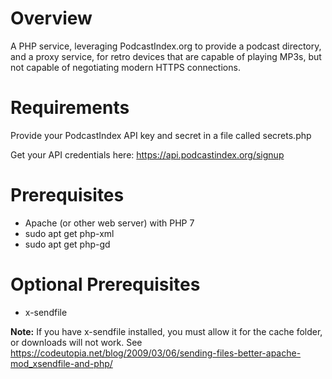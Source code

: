 # Overview

A PHP service, leveraging PodcastIndex.org to provide a podcast directory, and a proxy service, for retro devices that are capable of playing MP3s, but not capable of negotiating modern HTTPS connections.

# Requirements

Provide your PodcastIndex API key and secret in a file called secrets.php

Get your API credentials here: https://api.podcastindex.org/signup

# Prerequisites

* Apache (or other web server) with PHP 7
* sudo apt get php-xml
* sudo apt get php-gd

# Optional Prerequisites

* x-sendfile

**Note:** If you have x-sendfile installed, you must allow it for the cache folder, or downloads will not work. See https://codeutopia.net/blog/2009/03/06/sending-files-better-apache-mod_xsendfile-and-php/